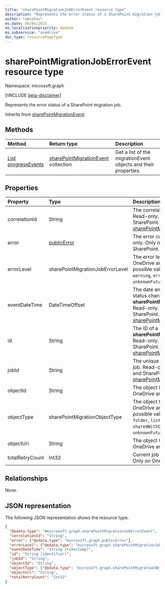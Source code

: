 ```yaml
---
title: "sharePointMigrationJobErrorEvent resource type"
description: "Represents the error status of a SharePoint migration job."
author: "wenzhou"
ms.date: 06/04/2025
ms.localizationpriority: medium
ms.subservice: "onedrive"
doc_type: resourcePageType
---
```


# sharePointMigrationJobErrorEvent resource type

Namespace: microsoft.graph

[!INCLUDE [beta-disclaimer](../../includes/beta-disclaimer.md)]

Represents the error status of a SharePoint migration job.

Inherits from [sharePointMigrationEvent](../resources/sharepointmigrationevent.md).

## Methods
|Method|Return type|Description|
|:---|:---|:---|
|[List progressEvents](../api/filestoragecontainer-migrationjob-list-progressevents.md)|[sharePointMigrationEvent](../resources/sharepointmigrationevent.md) collection|Get a list of the migrationEvent objects and their properties.|

## Properties
|Property|Type|Description|
|:---|:---|:---|
|correlationId|String|The correlation ID of a migration job. Read-only. Only on OneDrive and SharePoint. Inherited from [sharePointMigrationEvent](../resources/sharepointmigrationevent.md).|
|error|[publicError](../resources/publicerror.md)|The error code and message. Read-only. Only on OneDrive and SharePoint.|
|errorLevel|sharePointMigrationJobErrorLevel|The error level. Read-only. Only on OneDrive and SharePoint. The possible values are: `important`, `warning`, `error`, `fatalError`, `unknownFutureValue`.|
|eventDateTime|DateTimeOffset|The date and time when the job status changes to a specific type of **sharePointMigrationJobErrorEvent**. Read-only. Only on OneDrive and SharePoint. Inherited from [sharePointMigrationEvent](../resources/sharepointmigrationevent.md).|
|id|String|The ID of a **sharePointMigrationJobErrorEvent**. Read-only. Only on OneDrive and SharePoint. Inherited from [sharePointMigrationEvent](../resources/sharepointmigrationevent.md).|
|jobId|String|The unique identifier of a migration job. Read-only. Only on OneDrive and SharePoint. Inherited from [sharePointMigrationEvent](../resources/sharepointmigrationevent.md).|
|objectId|String|The object ID. Read-only. Only on OneDrive and SharePoint.|
|objectType|sharePointMigrationObjectType|The object type. Read-only. Only on OneDrive and SharePoint. The possible values are: `site`, `web`, `folder`, `list`, `listItem`, `file`, `alert`, `sharedWithObject`, `invalid`, `unknownFutureValue`.|
|objectUrl|String|The object URL. Read-only. Only on OneDrive and SharePoint.|
|totalRetryCount|Int32|Current job retry count. Read-only. Only on OneDrive and SharePoint.|

## Relationships
None.

## JSON representation
The following JSON representation shows the resource type.
<!-- {
  "blockType": "resource",
  "keyProperty": "id",
  "@odata.type": "microsoft.graph.sharePointMigrationJobErrorEvent",
  "baseType": "microsoft.graph.sharePointMigrationEvent",
  "openType": false
}
-->
``` json
{
  "@odata.type": "#microsoft.graph.sharePointMigrationJobErrorEvent",
  "correlationId": "String",
  "error": {"@odata.type": "microsoft.graph.publicError"},
  "errorLevel": {"@odata.type": "microsoft.graph.sharePointMigrationJobErrorLevel"},
  "eventDateTime": "String (timestamp)",
  "id": "String (identifier)",
  "jobId": "String",
  "objectId": "String",
  "objectType": {"@odata.type": "microsoft.graph.sharePointMigrationObjectType"},
  "objectUrl": "String",
  "totalRetryCount": "Int32"
}
```
